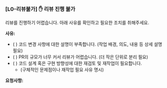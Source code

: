 ### [L0-리뷰불가] ✋ 리뷰 진행 불가

리뷰를 진행하기 어렵습니다. 아래 사유를 확인하고 필요한 조치를 취해주세요.

**사유:**
* ( ) 코드 변경 사항에 대한 설명이 부족합니다. (작업 배경, 의도, 내용 등 상세 설명 필요)
* ( ) PR의 규모가 너무 커서 리뷰가 어렵습니다. (더 작은 단위로 분리 필요)
* ( ) 코드 설계 혹은 구현 방향성에 대한 재검토 및 재작업이 필요합니다.
    * (구체적인 문제점이나 재작업 필요 사유 명시)

**요청사항:**
